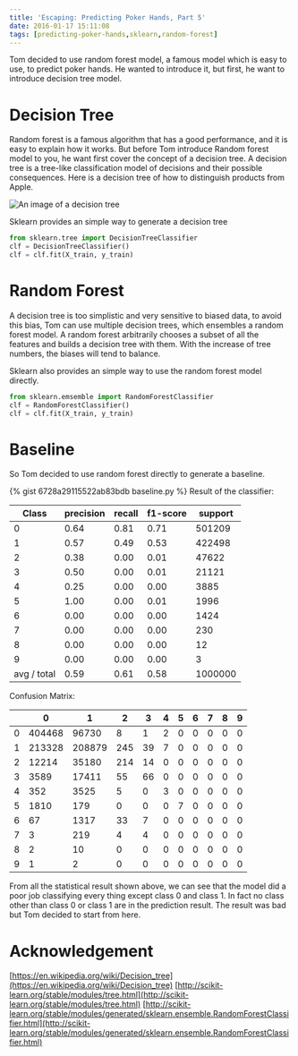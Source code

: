 ```yaml
---
title: 'Escaping: Predicting Poker Hands, Part 5'
date: 2016-01-17 15:11:08
tags: [predicting-poker-hands,sklearn,random-forest]
---
```

Tom decided to use random forest model, a famous model which is easy to use, to predict poker hands. He wanted to introduce it, but first, he want to introduce decision tree model.
<!--more-->
# Decision Tree
Random forest is a famous algorithm that has a good performance, and it is easy to explain how it works.
But before Tom introduce Random forest model to you, he want first cover the concept of a decision tree.
A decision tree is a tree-like classification model of decisions and their possible consequences. Here is a decision tree of how to distinguish products from Apple.

![An image of a decision tree](/2016/01/17/Escaping-Predicting-Poker-Hands-Part-3/decision-tree.png)

Sklearn provides an simple way to generate a decision tree
```python
from sklearn.tree import DecisionTreeClassifier
clf = DecisionTreeClassifier()
clf = clf.fit(X_train, y_train)
```

# Random Forest
A decision tree is too simplistic and very sensitive to biased data, to avoid this bias, Tom can use multiple decision trees, which ensembles a random forest model. A random forest arbitrarily chooses a subset of all the features and builds a decision tree with them. With the increase of tree numbers, the biases will tend to balance.

Sklearn also provides an simple way to use the random forest model directly.
```python
from sklearn.emsemble import RandomForestClassifier
clf = RandomForestClassifier()
clf = clf.fit(X_train, y_train)
```

# Baseline
So Tom decided to use random forest directly to generate a baseline.

{% gist 6728a29115522ab83bdb baseline.py %}
Result of the classifier:

|Class      |precision|recall|f1-score|support|
|-----------|---------|------|--------|-------|
|0          |0.64     |0.81  |0.71    |501209 |
|1          |0.57     |0.49  |0.53    |422498 |
|2          |0.38     |0.00  |0.01    |47622  |
|3          |0.50     |0.00  |0.01    |21121  |
|4          |0.25     |0.00  |0.00    |3885   |
|5          |1.00     |0.00  |0.01    |1996   |
|6          |0.00     |0.00  |0.00    |1424   |
|7          |0.00     |0.00  |0.00    |230    |
|8          |0.00     |0.00  |0.00    |12     |
|9          |0.00     |0.00  |0.00    |3      |
|avg / total|0.59     |0.61  |0.58    |1000000|

Confusion Matrix:

|		|0      |1      |2		 |3     |4    |5    |6    |7    |8    |9    |
|---|-------|-------|------|------|-----|-----|-----|-----|-----|-----|
|0  |404468 |96730  |8     |1     |2    |0    |0    |0    |0    |0    |
|1  |213328 |208879 |245   |39    |7    |0    |0    |0    |0    |0    |
|2  |12214  |35180  |214   |14    |0    |0    |0    |0    |0    |0    |
|3  |3589   |17411  |55    |66    |0    |0    |0    |0    |0    |0    |
|4  |352    |3525   |5     |0     |3    |0    |0    |0    |0    |0    |
|5  |1810   |179    |0     |0     |0    |7    |0    |0    |0    |0    |
|6  |67     |1317   |33    |7     |0    |0    |0    |0    |0    |0    |
|7  |3      |219    |4     |4     |0    |0    |0    |0    |0    |0    |
|8  |2      |10     |0     |0     |0    |0    |0    |0    |0    |0    |
|9  |1      |2      |0     |0     |0    |0    |0    |0    |0    |0    |

From all the statistical result shown above, we can see that the model did a poor job classifying every thing except class 0 and class 1. In fact no class other than class 0 or class 1 are in the prediction result. The result was bad but Tom decided to start from here.

# Acknowledgement
[https://en.wikipedia.org/wiki/Decision_tree](https://en.wikipedia.org/wiki/Decision_tree)
[http://scikit-learn.org/stable/modules/tree.html](http://scikit-learn.org/stable/modules/tree.html)
[http://scikit-learn.org/stable/modules/generated/sklearn.ensemble.RandomForestClassifier.html](http://scikit-learn.org/stable/modules/generated/sklearn.ensemble.RandomForestClassifier.html)
